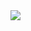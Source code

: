 <a href="https://github-readme-stats.vercel.app/api?username=tolkonepiu&show_icons=true&theme=tokyonight&count_private=true&hide=stars">
  <img align="center" src="https://github-readme-stats.vercel.app/api?username=tolkonepiu&show_icons=true&theme=tokyonight&count_private=true&hide=stars" />
</a>
